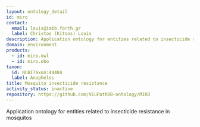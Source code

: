 ```yaml
---
layout: ontology_detail
id: miro
contact:
  email: louis@imbb.forth.gr
  label: Christos (Kitsos) Louis
description: Application ontology for entities related to insecticide resistance in mosquitos
domain: environment
products:
  - id: miro.owl
  - id: miro.obo
taxon:
  id: NCBITaxon:44484
  label: Anopheles
title: Mosquito insecticide resistance
activity_status: inactive
repository: https://github.com/VEuPathDB-ontology/MIRO
---
```


Application ontology for entities related to insecticide resistance in mosquitos
